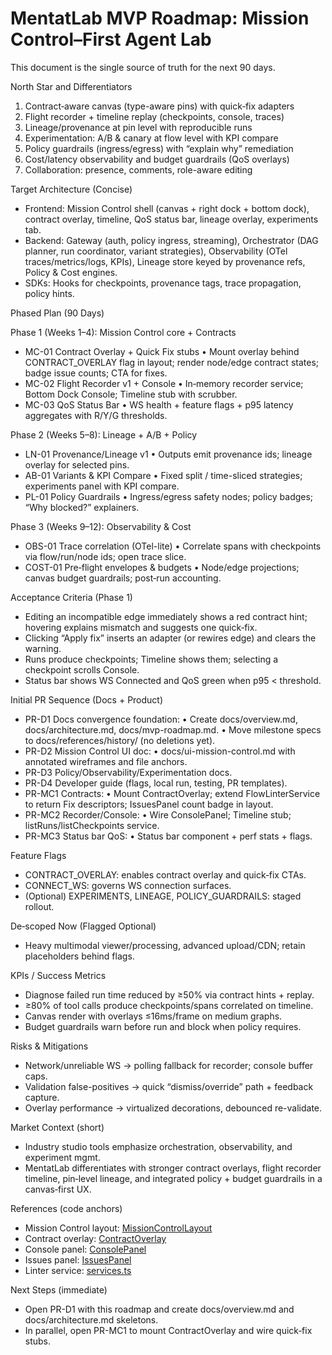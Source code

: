 # MentatLab MVP Roadmap: Mission Control–First Agent Lab

This document is the single source of truth for the next 90 days.

North Star and Differentiators
1) Contract‑aware canvas (type-aware pins) with quick‑fix adapters
2) Flight recorder + timeline replay (checkpoints, console, traces)
3) Lineage/provenance at pin level with reproducible runs
4) Experimentation: A/B & canary at flow level with KPI compare
5) Policy guardrails (ingress/egress) with “explain why” remediation
6) Cost/latency observability and budget guardrails (QoS overlays)
7) Collaboration: presence, comments, role-aware editing

Target Architecture (Concise)
- Frontend: Mission Control shell (canvas + right dock + bottom dock),
  contract overlay, timeline, QoS status bar, lineage overlay, experiments tab.
- Backend: Gateway (auth, policy ingress, streaming), Orchestrator (DAG planner,
  run coordinator, variant strategies), Observability (OTel traces/metrics/logs,
  KPIs), Lineage store keyed by provenance refs, Policy & Cost engines.
- SDKs: Hooks for checkpoints, provenance tags, trace propagation, policy hints.

Phased Plan (90 Days)

Phase 1 (Weeks 1–4): Mission Control core + Contracts
- MC-01 Contract Overlay + Quick Fix stubs
  • Mount overlay behind CONTRACT_OVERLAY flag in layout; render node/edge
    contract states; badge issue counts; CTA for fixes.
- MC-02 Flight Recorder v1 + Console
  • In‑memory recorder service; Bottom Dock Console; Timeline stub with scrubber.
- MC-03 QoS Status Bar
  • WS health + feature flags + p95 latency aggregates with R/Y/G thresholds.

Phase 2 (Weeks 5–8): Lineage + A/B + Policy
- LN-01 Provenance/Lineage v1
  • Outputs emit provenance ids; lineage overlay for selected pins.
- AB-01 Variants & KPI Compare
  • Fixed split / time-sliced strategies; experiments panel with KPI compare.
- PL-01 Policy Guardrails
  • Ingress/egress safety nodes; policy badges; “Why blocked?” explainers.

Phase 3 (Weeks 9–12): Observability & Cost
- OBS-01 Trace correlation (OTel-lite)
  • Correlate spans with checkpoints via flow/run/node ids; open trace slice.
- COST-01 Pre‑flight envelopes & budgets
  • Node/edge projections; canvas budget guardrails; post‑run accounting.

Acceptance Criteria (Phase 1)
- Editing an incompatible edge immediately shows a red contract hint;
  hovering explains mismatch and suggests one quick‑fix.
- Clicking “Apply fix” inserts an adapter (or rewires edge) and clears the warning.
- Runs produce checkpoints; Timeline shows them; selecting a checkpoint scrolls Console.
- Status bar shows WS Connected and QoS green when p95 < threshold.

Initial PR Sequence (Docs + Product)
- PR-D1 Docs convergence foundation:
  • Create docs/overview.md, docs/architecture.md, docs/mvp-roadmap.md.
  • Move milestone specs to docs/references/history/ (no deletions yet).
- PR-D2 Mission Control UI doc:
  • docs/ui-mission-control.md with annotated wireframes and file anchors.
- PR-D3 Policy/Observability/Experimentation docs.
- PR-D4 Developer guide (flags, local run, testing, PR templates).
- PR-MC1 Contracts:
  • Mount ContractOverlay; extend FlowLinterService to return Fix descriptors;
    IssuesPanel count badge in layout.
- PR-MC2 Recorder/Console:
  • Wire ConsolePanel; Timeline stub; listRuns/listCheckpoints service.
- PR-MC3 Status bar QoS:
  • Status bar component + perf stats + flags.

Feature Flags
- CONTRACT_OVERLAY: enables contract overlay and quick‑fix CTAs.
- CONNECT_WS: governs WS connection surfaces.
- (Optional) EXPERIMENTS, LINEAGE, POLICY_GUARDRAILS: staged rollout.

De‑scoped Now (Flagged Optional)
- Heavy multimodal viewer/processing, advanced upload/CDN; retain placeholders behind flags.

KPIs / Success Metrics
- Diagnose failed run time reduced by ≥50% via contract hints + replay.
- ≥80% of tool calls produce checkpoints/spans correlated on timeline.
- Canvas render with overlays ≤16ms/frame on medium graphs.
- Budget guardrails warn before run and block when policy requires.

Risks & Mitigations
- Network/unreliable WS → polling fallback for recorder; console buffer caps.
- Validation false-positives → quick “dismiss/override” path + feedback capture.
- Overlay performance → virtualized decorations, debounced re-validate.

Market Context (short)
- Industry studio tools emphasize orchestration, observability, and experiment mgmt.
- MentatLab differentiates with stronger contract overlays, flight recorder timeline,
  pin‑level lineage, and integrated policy + budget guardrails in a canvas‑first UX.

References (code anchors)
- Mission Control layout: [MissionControlLayout](services/frontend/src/components/mission-control/layout/MissionControlLayout.tsx:1)
- Contract overlay: [ContractOverlay](services/frontend/src/components/mission-control/overlays/ContractOverlay.tsx:1)
- Console panel: [ConsolePanel](services/frontend/src/components/mission-control/panels/ConsolePanel.tsx:1)
- Issues panel: [IssuesPanel](services/frontend/src/components/mission-control/panels/IssuesPanel.tsx:1)
- Linter service: [services.ts](services/frontend/src/services/mission-control/services.ts:1)

Next Steps (immediate)
- Open PR-D1 with this roadmap and create docs/overview.md and docs/architecture.md skeletons.
- In parallel, open PR-MC1 to mount ContractOverlay and wire quick‑fix stubs.